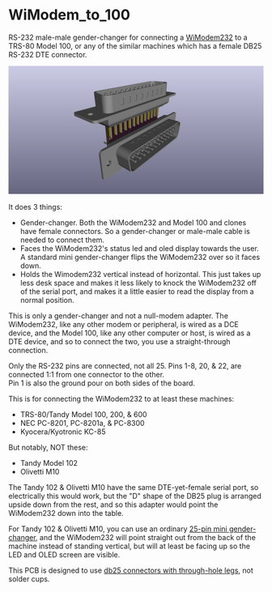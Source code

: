 # WiModem_to_100

RS-232 male-male gender-changer for connecting a [WiModem232](https://www.cbmstuff.com/proddetail.php?prod=WiModem232OLED) to a TRS-80 Model 100, or any of the similar machines which has a female DB25 RS-232 DTE connector.

![](WiModem_to_100.png)

It does 3 things:
- Gender-changer. Both the WiModem232 and Model 100 and clones have female connectors. So a gender-changer or male-male cable is needed to connect them.
- Faces the WiModem232's status led and oled display towards the user. A standard mini gender-changer flips the WiModem232 over so it faces down.
- Holds the Wimodem232 vertical instead of horizontal. This just takes up less desk space and makes it less likely to knock the WiModem232 off of the serial port, and makes it a little easier to read the display from a normal position.

This is only a gender-changer and not a null-modem adapter. The WiModem232, like any other modem or peripheral, is wired as a DCE device, and the Model 100, like any other computer or host, is wired as a DTE device, and so to connect the two, you use a straight-through connection.

Only the RS-232 pins are connected, not all 25. Pins 1-8, 20, & 22, are connected 1:1 from one connector to the other.  
Pin 1 is also the ground pour on both sides of the board.

This is for connecting the WiModem232 to at least these machines:  
- TRS-80/Tandy Model 100, 200, & 600  
- NEC PC-8201, PC-8201a, & PC-8300  
- Kyocera/Kyotronic KC-85

But notably, NOT these:  
- Tandy Model 102  
- Olivetti M10

The Tandy 102 & Olivetti M10 have the same DTE-yet-female serial port, so electrically this would work, but the "D" shape of the DB25 plug is arranged upside down from the rest, and so this adapter would point the WiModem232 down into the table.

For Tandy 102 & Olivetti M10, you can use an ordinary [25-pin mini gender-changer](https://duckduckgo.com/?q=db25+mini+gender+changer+male), and the WiModem232 will point straight out from the back of the machine instead of standing vertical, but will at least be facing up so the LED and OLED screen are visible.

This PCB is designed to use [db25 connectors with through-hole legs](https://www.digikey.com/short/z9nm2v), not solder cups.  
